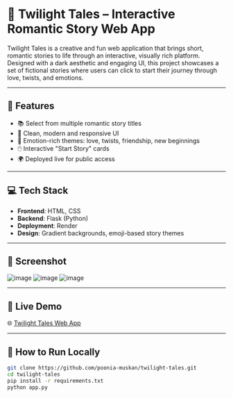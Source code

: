 # 🌌 Twilight Tales – Interactive Romantic Story Web App

Twilight Tales is a creative and fun web application that brings short, romantic stories to life through an interactive, visually rich platform. Designed with a dark aesthetic and engaging UI, this project showcases a set of fictional stories where users can click to start their journey through love, twists, and emotions.

---

## 🌟 Features

- 📚 Select from multiple romantic story titles
- 💖 Clean, modern and responsive UI
- 🔮 Emotion-rich themes: love, twists, friendship, new beginnings
- 🖱️ Interactive "Start Story" cards
- 🌍 Deployed live for public access

---

## 💻 Tech Stack

- **Frontend**: HTML, CSS  
- **Backend**: Flask (Python)  
- **Deployment**: Render  
- **Design**: Gradient backgrounds, emoji-based story themes

---

## 📸 Screenshot

![image](https://github.com/user-attachments/assets/862d69c9-626e-478d-b659-545c870e336a)
![image](https://github.com/user-attachments/assets/c4441f13-31ca-4c87-840f-468975c5bd1c)
![image](https://github.com/user-attachments/assets/fa152921-e91a-4c64-a85f-1fcc3213c474)

---

## 🔗 Live Demo

🌐 [Twilight Tales Web App](https://twilight-tales.onrender.com)

---

## 🚀 How to Run Locally

```bash
git clone https://github.com/poonia-muskan/twilight-tales.git
cd twilight-tales
pip install -r requirements.txt
python app.py
